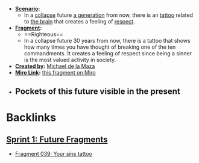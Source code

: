 - **[Scenario](<Scenario.md>):** 
    - In a [collapse](<collapse.md>) future [a generation](<a generation.md>) from now, there is an [tattoo](<tattoo.md>) related to [the brain](<the brain.md>) that creates a feeling of [respect](<respect.md>).
- **[Fragment](<Fragment.md>):** 
    - ==Righteous==
    - In a collapse future 30 years from now, there is a tattoo that shows how many times you have thought of breaking one of the ten commandments. It creates a feeling of respect since being a sinner is the most valued activity in society.
- **[Created by](<Created by.md>):** [Michael de la Maza](<Michael de la Maza.md>)
- **[Miro Link](<Miro Link.md>):** [this fragment on Miro](https://miro.com/app/board/o9J_kpEmVVk=/?moveToWidget=3074457348942643934&cot=6)
- **Pockets of this future visible in the present**
    - 

# Backlinks
## [Sprint 1: Future Fragments](<Sprint 1: Future Fragments.md>)
- [Fragment 039: Your sins tattoo](<Fragment 039: Your sins tattoo.md>)

